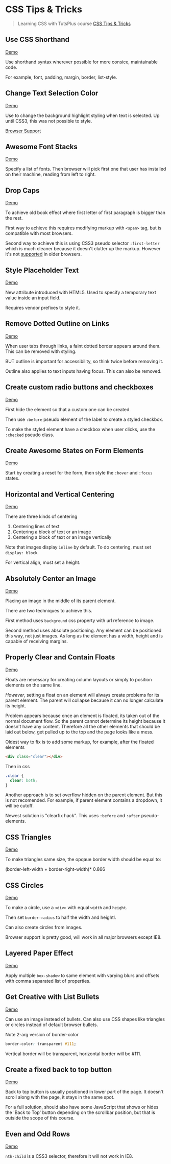 # CSS Tips & Tricks

> Learning CSS with TutsPlus course [CSS Tips & Tricks](https://courses.tutsplus.com/courses/css-tips-tricks)

## Use CSS Shorthand

[Demo](http://danielabar.github.io/css-tips-tuts/css-shorthand.html)

Use shorthand syntax wherever possible for more consice, maintainable code.

For example, font, padding, margin, border, list-style.

## Change Text Selection Color

[Demo](http://danielabar.github.io/css-tips-tuts/text-selection.html)

Use to change the background highlight styling when text is selected.
Up until CSS3, this was not possible to style.

[Browser Support](http://caniuse.com/css-selection)

## Awesome Font Stacks

[Demo](http://danielabar.github.io/css-tips-tuts/font-stacks.html)

Specify a list of fonts. Then browser will pick first one that user has installed on their machine, reading from left to right.

## Drop Caps

[Demo](http://danielabar.github.io/css-tips-tuts/dropcaps.html)

To achieve old book effect where first letter of first paragraph is bigger than the rest.

First way to achieve this requires modifying markup with `<span>` tag, but is compatible with most browsers.

Second way to achieve this is using CSS3 pseudo selector `:first-letter` which is much cleaner because it doesn't clutter up the markup.
However it's not [supported](https://developer.mozilla.org/en-US/docs/Web/CSS/::first-letter#Browser_compatibility) in older browsers.

## Style Placeholder Text

[Demo](http://danielabar.github.io/css-tips-tuts/placeholder.html)

New attribute introduced with HTML5. Used to specify a temporary text value inside an input field.

Requires vendor prefixes to style it.

## Remove Dotted Outline on Links

[Demo](http://danielabar.github.io/css-tips-tuts/dottedoutline.html)

When user tabs through links, a faint dotted border appears around them. This can be removed with styling.

BUT outline is important for accessibility, so think twice before removing it.

Outline also applies to text inputs having focus. This can also be removed.

## Create custom radio buttons and checkboxes

[Demo](http://danielabar.github.io/css-tips-tuts/customradio.html)

First hide the element so that a custom one can be created.

Then use `:before` pseudo element of the label to create a styled checkbox.

To make the styled element have a checkbox when user clicks, use the `:checked` pseudo class.

## Create Awesome States on Form Elements

[Demo](http://danielabar.github.io/css-tips-tuts/formstates.html)

Start by creating a reset for the form, then style the `:hover` and `:focus` states.

## Horizontal and Vertical Centering

[Demo](http://danielabar.github.io/css-tips-tuts/centering.html)

There are three kinds of centering

1. Centering lines of text
2. Centering a block of text or an image
3. Centering a block of text or an image vertically

Note that images display `inline` by default. To do centering, must set `display: block`.

For vertical align, must set a height.

## Absolutely Center an Image

[Demo](http://danielabar.github.io/css-tips-tuts/imgcentering.html)

Placing an image in the middle of its parent element.

There are two techniques to achieve this.

First method uses `background` css property with url reference to image.

Second method uses absolute positioning. Any element can be positioned this way, not just images.
As long as the element has a width, height and is capable of receiving margins.

## Properly Clear and Contain Floats

[Demo](http://danielabar.github.io/css-tips-tuts/floats.html)

Floats are necessary for creating column layouts or simply to position elements on the same line.

_However_, setting a float on an element will always create problems for its parent element.
The parent will collapse because it can no longer calculate its height.

Problem appears because once an element is floated, its taken out of the normal document flow.
So the parent cannot determine its height because it doesn't have any content.
Therefore all the other elements that should be laid out below, get pulled up to the top and the page looks like a mess.

Oldest way to fix is to add some markup, for example, after the floated elements

  ```html
  <div class="clear"></div>
  ```

Then in css

  ```css
  .clear {
    clear: both;
  }
  ```

Another approach is to set overflow hidden on the parent element.
But this is not recomended. For example, if parent element contains a dropdown, it will be cutoff.

Newest solution is "clearfix hack". This uses `:before` and `:after` pseudo-elements.

## CSS Triangles

[Demo](http://danielabar.github.io/css-tips-tuts/triangles.html)

To make triangles same size, the opqaue border width should be equal to:

  (border-left-width + border-right-width)* 0.866

## CSS Circles

[Demo](http://danielabar.github.io/css-tips-tuts/circles.html)

To make a circle, use a `<div>` with equal `width` and `height`.

Then set `border-radius` to half the width and heightl.

Can also create circles from images.

Browser support is pretty good, will work in all major browsers except IE8.

## Layered Paper Effect

[Demo](http://danielabar.github.io/css-tips-tuts/layeredpaper.html)

Apply multiple `box-shadow` to same element with varying blurs and offsets with comma separated list of properties.

## Get Creative with List Bullets

[Demo](http://danielabar.github.io/css-tips-tuts/creativebullets.html)

Can use an image instead of bullets.
Can also use CSS shapes like triangles or circles instead of default browser bullets.

Note 2-arg version of border-color

  ```css
  border-color: transparent #111;
  ```

Vertical border will be transparent, horizontal border will be #111.

## Create a fixed back to top button

[Demo](http://danielabar.github.io/css-tips-tuts/backtotop.html)

Back to top button is usually positioned in lower part of the page.
It doesn't scroll along with the page, it stays in the same spot.

For a full solution, should also have some JavaScript that shows or hides the 'Back to Top' button depending on the scrollbar position,
but that is outside the scope of this course.

## Even and Odd Rows

[Demo](http://danielabar.github.io/css-tips-tuts/evenodd.html)

`nth-child` is a CSS3 selector, therefore it will not work in IE8.